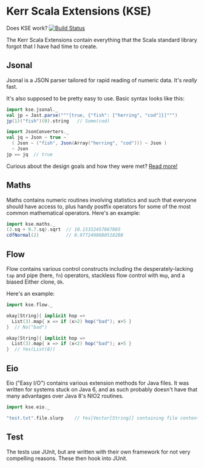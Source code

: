 # Kerr Scala Extensions (KSE)

Does KSE work? [![Build Status](https://semaphoreci.com/api/v1/ichoran/kse/branches/master/badge.svg)](https://semaphoreci.com/ichoran/kse)

The Kerr Scala Extensions contain everything that the Scala standard library forgot that I have had time to create.


## Jsonal

Jsonal is a JSON parser tailored for rapid reading of numeric data.  It's _really_ fast.

It's also supposed to be pretty easy to use.  Basic syntax looks like this:

```scala
import kse.jsonal._
val jp = Jast.parse("""[true, {"fish": ["herring", "cod"]}]""")
jp(1)("fish")(0).string   // Some(cod)

import JsonConverters._
val jq = Json ~ true ~
  ( Json ~ ("fish", Json(Array("herring", "cod"))) ~ Json )
  ~ Json
jp == jq  // true
```

Curious about the design goals and how they were met?  [Read more!](Principles_of_Jsonal.md)

## Maths

Maths contains numeric routines involving statistics and such that everyone
should have access to, plus handy postfix operators for some of the most
common mathematical operators.  Here's an example:

```scala
import kse.maths._
(3.sq + 9.7.sq).sqrt  // 10.15332457867865
cdfNormal(2)          // 0.9772498680518208
```

## Flow

Flow contains various control constructs including the desperately-lacking
`tap` and pipe (here, `fn`) operators, stackless flow control with `Hop`, and
a biased Either clone, `Ok`.

Here's an example:

```scala
import kse.flow._

okay[String]{ implicit hop =>
  List(3).map{ x => if (x>2) hop("bad"); x+5 }
}  // No("bad")

okay[String]{ implicit hop =>
  List(3).map{ x => if (x<2) hop("bad"); x+5 }
}  // Yes(List(8))
```

## Eio

Eio ("Easy I/O") contains various extension methods for Java files.  It was
written for systems stuck on Java 6, and as such probably doesn't have that
many advantages over Java 8's NIO2 routines.

```scala
import kse.eio._

"test.txt".file.slurp    // Yes[Vector[String]] containing file contents
```

## Test

The tests use JUnit, but are written with their own framework for not very
compelling reasons.  These then hook into JUnit.

